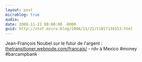 ```yaml
---
layout: post
microblog: true
audio: 
date: 2008-11-21 00:00:00 -0000
guid: http://xtof.micro.blog/2008/11/21/t1017139153.html
---
```

Jean-François Noubel sur le futur de l'argent : [thetransitioner.webnode.com/francais/](http://thetransitioner.webnode.com/francais/) - rdv à Mexico #money #barcampbank
